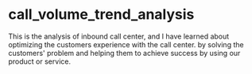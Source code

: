# call_volume_trend_analysis
This is the analysis of inbound call center, and I have learned about optimizing the customers experience with the call center. by solving the  customers' problem and helping them to achieve success by using our product or service.
